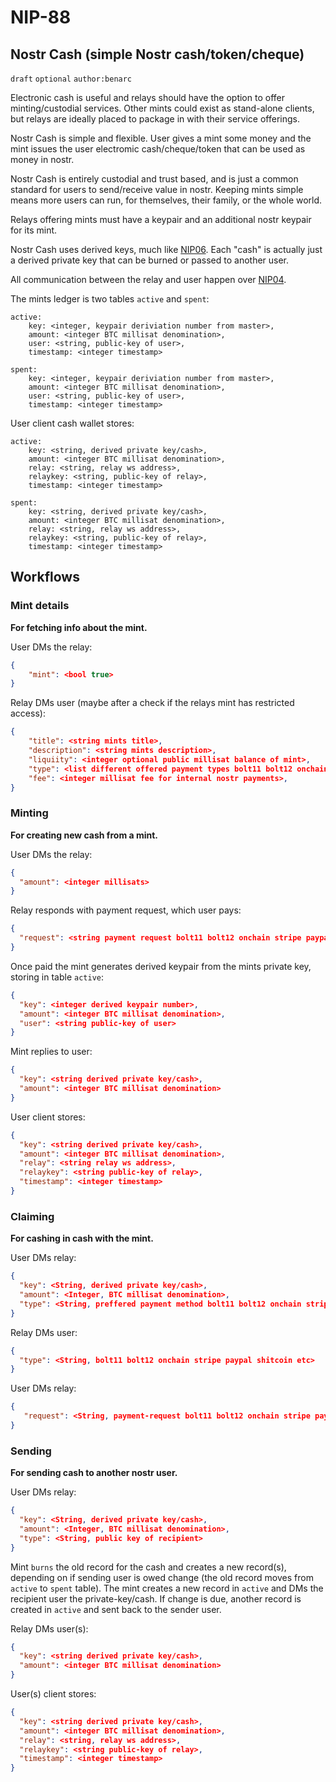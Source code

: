 NIP-88
======

Nostr Cash (simple Nostr cash/token/cheque)
-----------------------------------

`draft` `optional` `author:benarc`

Electronic cash is useful and relays should have the option to offer minting/custodial services. Other mints could exist as stand-alone clients, but relays are ideally placed to package in with their service offerings.

Nostr Cash is simple and flexible. User gives a mint some money and the mint issues the user electromic cash/cheque/token that can be used as money in nostr.

Nostr Cash is entirely custodial and trust based, and is just a common standard for users to send/receive value in nostr. Keeping mints simple means more users can run, for themselves, their family, or the whole world.

Relays offering mints must have a keypair and an additional nostr keypair for its mint.

Nostr Cash uses derived keys, much like [NIP06](https://github.com/nostr-protocol/nips/blob/master/06.md). Each "cash" is actually just a derived private key that can be burned or passed to another user.

All communication between the relay and user happen over [NIP04](https://github.com/nostr-protocol/nips/blob/master/04.md).

The mints ledger is two tables `active` and `spent`:

```
active:
    key: <integer, keypair deriviation number from master>, 
    amount: <integer BTC millisat denomination>, 
    user: <string, public-key of user>,
    timestamp: <integer timestamp>

spent:
    key: <integer, keypair deriviation number from master>, 
    amount: <integer BTC millisat denomination>, 
    user: <string, public-key of user>,
    timestamp: <integer timestamp>
```

User client cash wallet stores:

```
active:
    key: <string, derived private key/cash>, 
    amount: <integer BTC millisat denomination>, 
    relay: <string, relay ws address>,
    relaykey: <string, public-key of relay>,
    timestamp: <integer timestamp>

spent:
    key: <string, derived private key/cash>, 
    amount: <integer BTC millisat denomination>, 
    relay: <string, relay ws address>,
    relaykey: <string, public-key of relay>,
    timestamp: <integer timestamp> 
```

## Workflows

### Mint details 

**For fetching info about the mint.**

User DMs the relay:

```json
{
    "mint": <bool true>
}
```

Relay DMs user (maybe after a check if the relays mint has restricted access):

```json
{
    "title": <string mints title>,
    "description": <string mints description>,
    "liquiity": <integer optional public millisat balance of mint>,
    "type": <list different offered payment types bolt11 bolt12 onchain stripe paypal shitcoin etc>,
    "fee": <integer millisat fee for internal nostr payments>,
}
```

### Minting

**For creating new cash from a mint.**

User DMs the relay:

```json
{
  "amount": <integer millisats>
}
```

Relay responds with payment request, which user pays:
    
```json
{
  "request": <string payment request bolt11 bolt12 onchain stripe paypal shitcoin etc>
}
```

Once paid the mint generates derived keypair from the mints private key, storing in table `active`:

```json
{
  "key": <integer derived keypair number>,
  "amount": <integer BTC millisat denomination>, 
  "user": <string public-key of user>
}
```

Mint replies to user:

```json
{
  "key": <string derived private key/cash>,
  "amount": <integer BTC millisat denomination>
}
```

User client stores:

```json
{
  "key": <string derived private key/cash>,
  "amount": <integer BTC millisat denomination>,
  "relay": <string relay ws address>,
  "relaykey": <string public-key of relay>,
  "timestamp": <integer timestamp>
}
```

### Claiming

**For cashing in cash with the mint.**

User DMs relay:

```json
{
  "key": <String, derived private key/cash>,
  "amount": <Integer, BTC millisat denomination>,
  "type": <String, preffered payment method bolt11 bolt12 onchain stripe paypal shitcoin etc>
}
```

Relay DMs user:

```json
{
  "type": <String, bolt11 bolt12 onchain stripe paypal shitcoin etc>
}
```

User DMs relay:

```json
{
   "request": <String, payment-request bolt11 bolt12 onchain stripe paypal shitcoin etc>,
}
```

### Sending

**For sending cash to another nostr user.**

User DMs relay:

```json
{
  "key": <String, derived private key/cash>,
  "amount": <Integer, BTC millisat denomination>,
  "type": <String, public key of recipient>
}
```

Mint `burns` the old record for the cash and creates a new record(s), depending on if sending user is owed change (the old record moves from `active` to `spent` table). The mint creates a new record in `active` and DMs the recipient user the private-key/cash. If change is due, another record is created in `active` and sent back to the sender user.

Relay DMs user(s):

```json
{
  "key": <string derived private key/cash>,
  "amount": <integer BTC millisat denomination>
}
```

User(s) client stores:

```json
{
  "key": <string derived private key/cash>,
  "amount": <integer BTC millisat denomination>,
  "relay": <string, relay ws address>,
  "relaykey": <string public-key of relay>,
  "timestamp": <integer timestamp>
}
```

